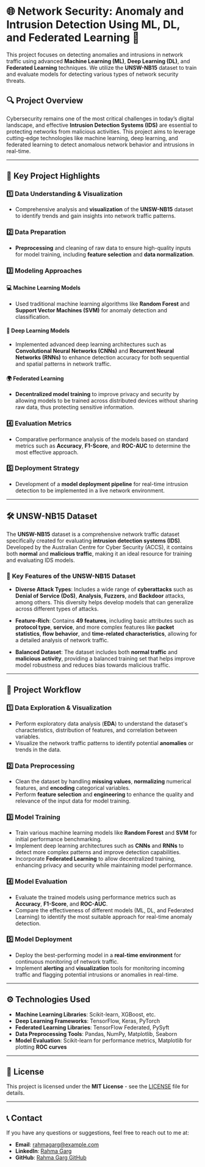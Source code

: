 # 🌐 **Network Security: Anomaly and Intrusion Detection Using ML, DL, and Federated Learning** 🚀

This project focuses on detecting anomalies and intrusions in network traffic using advanced **Machine Learning (ML)**, **Deep Learning (DL)**, and **Federated Learning** techniques. We utilize the **UNSW-NB15** dataset to train and evaluate models for detecting various types of network security threats.

## 🔍 **Project Overview**

Cybersecurity remains one of the most critical challenges in today’s digital landscape, and effective **Intrusion Detection Systems (IDS)** are essential to protecting networks from malicious activities. This project aims to leverage cutting-edge technologies like machine learning, deep learning, and federated learning to detect anomalous network behavior and intrusions in real-time.

---

## 🌟 **Key Project Highlights**

### 1️⃣ **Data Understanding & Visualization**  
- Comprehensive analysis and **visualization** of the **UNSW-NB15** dataset to identify trends and gain insights into network traffic patterns.
  
### 2️⃣ **Data Preparation**  
- **Preprocessing** and cleaning of raw data to ensure high-quality inputs for model training, including **feature selection** and **data normalization**.

### 3️⃣ **Modeling Approaches**

#### 💻 **Machine Learning Models**  
- Used traditional machine learning algorithms like **Random Forest** and **Support Vector Machines (SVM)** for anomaly detection and classification.

#### 🤖 **Deep Learning Models**  
- Implemented advanced deep learning architectures such as **Convolutional Neural Networks (CNNs)** and **Recurrent Neural Networks (RNNs)** to enhance detection accuracy for both sequential and spatial patterns in network traffic.

#### 🌍 **Federated Learning**  
- **Decentralized model training** to improve privacy and security by allowing models to be trained across distributed devices without sharing raw data, thus protecting sensitive information.

### 4️⃣ **Evaluation Metrics**  
- Comparative performance analysis of the models based on standard metrics such as **Accuracy**, **F1-Score**, and **ROC-AUC** to determine the most effective approach.

### 5️⃣ **Deployment Strategy**  
- Development of a **model deployment pipeline** for real-time intrusion detection to be implemented in a live network environment.

---

## 🛠️ **UNSW-NB15 Dataset**

The **UNSW-NB15** dataset is a comprehensive network traffic dataset specifically created for evaluating **intrusion detection systems (IDS)**. Developed by the Australian Centre for Cyber Security (ACCS), it contains both **normal** and **malicious traffic**, making it an ideal resource for training and evaluating IDS models.

### 🔑 **Key Features of the UNSW-NB15 Dataset**

- **Diverse Attack Types**: Includes a wide range of **cyberattacks** such as **Denial of Service (DoS)**, **Analysis**, **Fuzzers**, and **Backdoor** attacks, among others. This diversity helps develop models that can generalize across different types of attacks.
  
- **Feature-Rich**: Contains **49 features**, including basic attributes such as **protocol type**, **service**, and more complex features like **packet statistics**, **flow behavior**, and **time-related characteristics**, allowing for a detailed analysis of network traffic.
  
- **Balanced Dataset**: The dataset includes both **normal traffic** and **malicious activity**, providing a balanced training set that helps improve model robustness and reduces bias towards malicious traffic.

---

## 🔄 **Project Workflow**

### 1️⃣ **Data Exploration & Visualization**  
- Perform exploratory data analysis (**EDA**) to understand the dataset's characteristics, distribution of features, and correlation between variables.
- Visualize the network traffic patterns to identify potential **anomalies** or trends in the data.

### 2️⃣ **Data Preprocessing**  
- Clean the dataset by handling **missing values**, **normalizing** numerical features, and **encoding** categorical variables.
- Perform **feature selection** and **engineering** to enhance the quality and relevance of the input data for model training.

### 3️⃣ **Model Training**  
- Train various machine learning models like **Random Forest** and **SVM** for initial performance benchmarking.
- Implement deep learning architectures such as **CNNs** and **RNNs** to detect more complex patterns and improve detection capabilities.
- Incorporate **Federated Learning** to allow decentralized training, enhancing privacy and security while maintaining model performance.

### 4️⃣ **Model Evaluation**  
- Evaluate the trained models using performance metrics such as **Accuracy**, **F1-Score**, and **ROC-AUC**.
- Compare the effectiveness of different models (ML, DL, and Federated Learning) to identify the most suitable approach for real-time anomaly detection.

### 5️⃣ **Model Deployment**  
- Deploy the best-performing model in a **real-time environment** for continuous monitoring of network traffic.
- Implement **alerting** and **visualization** tools for monitoring incoming traffic and flagging potential intrusions or anomalies in real-time.

---

## ⚙️ **Technologies Used**

- **Machine Learning Libraries**: Scikit-learn, XGBoost, etc.
- **Deep Learning Frameworks**: TensorFlow, Keras, PyTorch
- **Federated Learning Libraries**: TensorFlow Federated, PySyft
- **Data Preprocessing Tools**: Pandas, NumPy, Matplotlib, Seaborn
- **Model Evaluation**: Scikit-learn for performance metrics, Matplotlib for plotting **ROC curves**

---

## 📝 **License**

This project is licensed under the **MIT License** - see the [LICENSE](LICENSE) file for details.

---

## 📞 **Contact**

If you have any questions or suggestions, feel free to reach out to me at:

- **Email**: [rahmagarg@example.com](mailto:rahmagarg@example.com)
- **LinkedIn**: [Rahma Garg](https://www.linkedin.com/in/rahmagarg)
- **GitHub**: [Rahma Garg GitHub](https://github.com/RahmaGarg)

